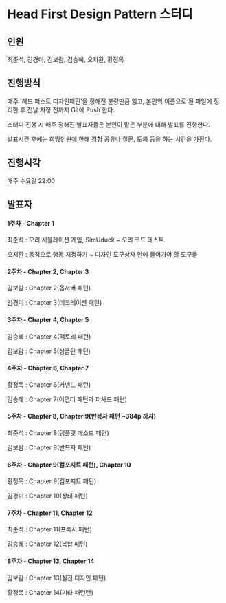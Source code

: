 # Head First Design Pattern 스터디

## 인원

최준석, 김경미, 김보람, 김승혜, 오지환, 황정목

## 진행방식

매주 '헤드 퍼스트 디자인패턴'을 정해진 분량만큼 읽고, 본인의 이름으로 된 파일에 정리한 후 전날 자정 전까지 Git에 Push 한다.

스터디 진행 시 매주 정해진 발표자들은 본인이 맡은 부분에 대해 발표를 진행한다.

발표시간 후에는 희망인원에 한해 경험 공유나 질문, 토의 등을 하는 시간을 가진다.

## 진행시각

매주 수요일 22:00

## 발표자

#### 1주차 - Chapter 1

최준석 : 오리 시뮬레이션 게임, SimUduck ~ 오리 코드 테스트

오지환 : 동적으로 행동 지정하기 ~ 디자인 도구상자 안에 들어가야 할 도구들

#### 2주차 - Chapter 2, Chapter 3

김보람 : Chapter 2(옵저버 패턴)

김경미 : Chapter 3(데코레이션 패턴)

#### 3주차 - Chapter 4, Chapter 5

김승혜 : Chapter 4(팩토리 패턴)

김보람 : Chapter 5(싱글턴 패턴)

#### 4주차 - Chapter 6, Chapter 7

황정목 : Chapter 6(커맨드 패턴)

김승혜 : Chapter 7(어댑터 패턴과 퍼사드 패턴)

#### 5주차 - Chapter 8, Chapter 9(반복자 패턴 ~384p 까지)

최준석 : Chapter 8(템플릿 메소드 패턴)

김보람 : Chapter 9(반복자 패턴)

#### 6주차 - Chapter 9(컴포지트 패턴), Chapter 10

황정목 : Chapter 9(컴포지트 패턴)

김경미 : Chapter 10(상태 패턴)

#### 7주차 - Chapter 11, Chapter 12

최준석 : Chapter 11(프록시 패턴)

김승혜 : Chapter 12(복합 패턴)

#### 8주차 - Chapter 13, Chapter 14

김보람 : Chapter 13(실전 디자인 패턴)

황정목 : Chapter 14(기타 패턴턴)
